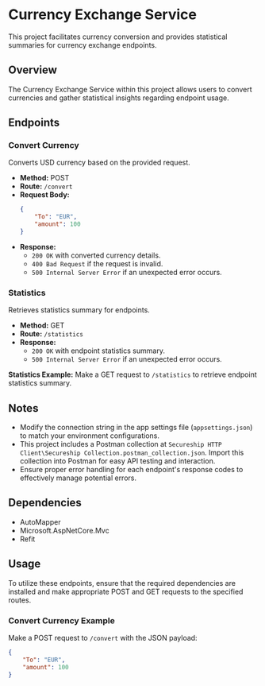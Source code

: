 # Currency Exchange Service

This project facilitates currency conversion and provides statistical summaries for currency exchange endpoints.

## Overview

The Currency Exchange Service within this project allows users to convert currencies and gather statistical insights regarding endpoint usage.

## Endpoints

### Convert Currency

Converts USD currency based on the provided request.

- **Method:** POST
- **Route:** `/convert`
- **Request Body:**
    ```json
    {
        "To": "EUR",
        "amount": 100
    }
    ```
- **Response:** 
    - `200 OK` with converted currency details.
    - `400 Bad Request` if the request is invalid.
    - `500 Internal Server Error` if an unexpected error occurs.

### Statistics

Retrieves statistics summary for endpoints.

- **Method:** GET
- **Route:** `/statistics`
- **Response:** 
    - `200 OK` with endpoint statistics summary.
    - `500 Internal Server Error` if an unexpected error occurs.

**Statistics Example:**
Make a GET request to `/statistics` to retrieve endpoint statistics summary.

## Notes

- Modify the connection string in the app settings file (`appsettings.json`) to match your environment configurations.
- This project includes a Postman collection at `Secureship HTTP Client\Secureship Collection.postman_collection.json`. Import this collection into Postman for easy API testing and interaction.
- Ensure proper error handling for each endpoint's response codes to effectively manage potential errors.

## Dependencies

- AutoMapper
- Microsoft.AspNetCore.Mvc
- Refit

## Usage

To utilize these endpoints, ensure that the required dependencies are installed and make appropriate POST and GET requests to the specified routes.

### Convert Currency Example

Make a POST request to `/convert` with the JSON payload:
```json
{
    "To": "EUR",
    "amount": 100
}
